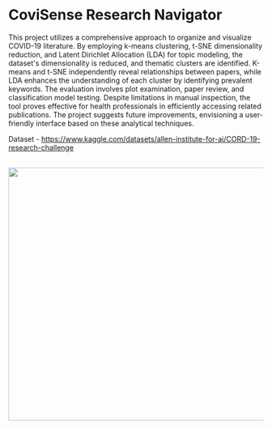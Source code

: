 # CoviSense Research Navigator
This project utilizes a comprehensive approach to organize and visualize COVID-19 literature. By employing k-means clustering, t-SNE dimensionality reduction, and Latent Dirichlet Allocation (LDA) for topic modeling, the dataset's dimensionality is reduced, and thematic clusters are identified. K-means and t-SNE independently reveal relationships between papers, while LDA enhances the understanding of each cluster by identifying prevalent keywords. The evaluation involves plot examination, paper review, and classification model testing. Despite limitations in manual inspection, the tool proves effective for health professionals in efficiently accessing related publications. The project suggests future improvements, envisioning a user-friendly interface based on these analytical techniques.

Dataset - https://www.kaggle.com/datasets/allen-institute-for-ai/CORD-19-research-challenge

<br>
<a href="url"><img src="https://github.com/rodeketan/TM_COVID/blob/main/Images/bokeh_plot%20(2).png" align="left" height="500" width="800"></a>

